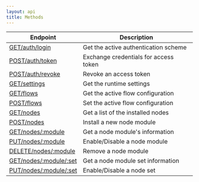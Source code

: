 ```yaml
---
layout: api
title: Methods
---
```


 Endpoint                                                   | Description 
------------------------------------------------------------|-------------------------
[<span>GET</span>/auth/login](get/auth/login)               | Get the active authentication scheme
[<span>POST</span>/auth/token](post/auth/token)             | Exchange credentials for access token
[<span>POST</span>/auth/revoke](post/auth/revoke)           | Revoke an access token
[<span>GET</span>/settings](get/settings)                   | Get the runtime settings
[<span>GET</span>/flows](get/flows)                         | Get the active flow configuration
[<span>POST</span>/flows](post/flows)                       | Set the active flow configuration
[<span>GET</span>/nodes](get/nodes)                         | Get a list of the installed nodes
[<span>POST</span>/nodes](post/nodes)                       | Install a new node module
[<span>GET</span>/nodes/:module](get/nodes/module)          | Get a node module's information
[<span>PUT</span>/nodes/:module](put/nodes/module)          | Enable/Disable a node module
[<span>DELETE</span>/nodes/:module](delete/nodes/module)    | Remove a node module
[<span>GET</span>/nodes/:module/:set](get/nodes/module/set) | Get a node module set information
[<span>PUT</span>/nodes/:module/:set](put/nodes/module/set) | Enable/Disable a node set

